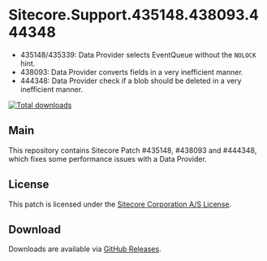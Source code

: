# Sitecore.Support.435148.438093.444348
  + 435148/435339: Data Provider selects EventQueue without the `NOLOCK` hint.
  + 438093: Data Provider converts fields in a very inefficient manner.
  + 444348: Data Provider check if a blob should be deleted in a very inefficient manner.

[![Total downloads](https://img.shields.io/github/downloads/SitecoreSupport/Sitecore.Support.435148.438093.444348/total.svg)](https://github.com/SitecoreSupport/Sitecore.Support.435148.438093.444348/releases)

## Main

This repository contains Sitecore Patch #435148, #438093 and #444348, which fixes some performance issues with a Data Provider.

## License

This patch is licensed under the [Sitecore Corporation A/S License](./LICENSE).

## Download

Downloads are available via [GitHub Releases](https://github.com/SitecoreSupport/Sitecore.Support.435148.438093.444348/releases).
